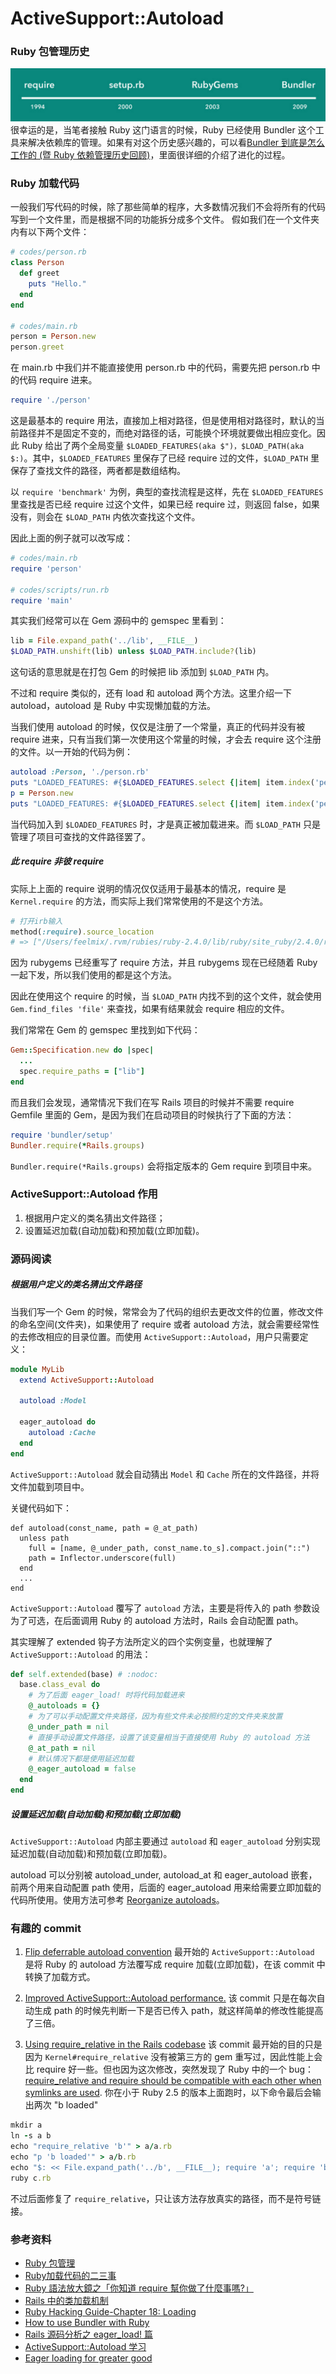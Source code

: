 # ActiveSupport::Autoload

### Ruby 包管理历史

![Ruby require 历史](/assets/images/require.png)
很幸运的是，当笔者接触 Ruby 这门语言的时候，Ruby 已经使用 Bundler 这个工具来解决依赖库的管理。如果有对这个历史感兴趣的，可以看[Bundler 到底是怎么工作的 (暨 Ruby 依赖管理历史回顾)](https://ruby-china.org/topics/28453)，里面很详细的介绍了进化的过程。

### Ruby 加载代码

一般我们写代码的时候，除了那些简单的程序，大多数情况我们不会将所有的代码写到一个文件里，而是根据不同的功能拆分成多个文件。
假如我们在一个文件夹内有以下两个文件：
```ruby
# codes/person.rb
class Person
  def greet
    puts "Hello."
  end
end

# codes/main.rb
person = Person.new
person.greet
```
在 main.rb 中我们并不能直接使用 person.rb 中的代码，需要先把 person.rb 中的代码 require 进来。
```ruby:codes/main.rb
require './person'
```
这是最基本的 require 用法，直接加上相对路径，但是使用相对路径时，默认的当前路径并不是固定不变的，而绝对路径的话，可能换个环境就要做出相应变化。因此 Ruby 给出了两个全局变量 `$LOADED_FEATURES(aka $")，$LOAD_PATH(aka $:)`。其中，`$LOADED_FEATURES` 里保存了已经 require 过的文件，`$LOAD_PATH` 里保存了查找文件的路径，两者都是数组结构。

以 `require 'benchmark'` 为例，典型的查找流程是这样，先在 `$LOADED_FEATURES` 里查找是否已经 require 过这个文件，如果已经 require 过，则返回 false，如果没有，则会在 `$LOAD_PATH` 内依次查找这个文件。

因此上面的例子就可以改写成：
```ruby
# codes/main.rb
require 'person'

# codes/scripts/run.rb
require 'main'
```
其实我们经常可以在 Gem 源码中的 gemspec 里看到：
```ruby
lib = File.expand_path('../lib', __FILE__)
$LOAD_PATH.unshift(lib) unless $LOAD_PATH.include?(lib)
```
这句话的意思就是在打包 Gem 的时候把 lib 添加到 `$LOAD_PATH` 内。

不过和 require 类似的，还有 load 和 autoload 两个方法。这里介绍一下 autoload，autoload 是 Ruby 中实现懒加载的方法。

当我们使用 autoload 的时候，仅仅是注册了一个常量，真正的代码并没有被 require 进来，只有当我们第一次使用这个常量的时候，才会去 require 这个注册的文件。以一开始的代码为例：
```ruby:codes/main.rb
autoload :Person, './person.rb'
puts "LOADED_FEATURES: #{$LOADED_FEATURES.select {|item| item.index('person')}}" # => LOADED_FEATURES: []
p = Person.new
puts "LOADED_FEATURES: #{$LOADED_FEATURES.select {|item| item.index('person')}}" # => LOADED_FEATURES: ["/path/demo/person.rb"]
```
当代码加入到 `$LOADED_FEATURES` 时，才是真正被加载进来。而 `$LOAD_PATH` 只是管理了项目可查找的文件路径罢了。

##### 此 require 非彼 require

实际上上面的 require 说明的情况仅仅适用于最基本的情况，require 是 `Kernel.require` 的方法，而实际上我们常常使用的不是这个方法。
```ruby
# 打开irb输入
method(:require).source_location
# => ["/Users/feelmix/.rvm/rubies/ruby-2.4.0/lib/ruby/site_ruby/2.4.0/rubygems/core_ext/kernel_require.rb", 39]
```
因为 rubygems 已经重写了 require 方法，并且 rubygems 现在已经随着 Ruby 一起下发，所以我们使用的都是这个方法。

因此在使用这个 require 的时候，当 `$LOAD_PATH` 内找不到的这个文件，就会使用 `Gem.find_files 'file'` 来查找，如果有结果就会 require 相应的文件。

我们常常在 Gem 的 gemspec 里找到如下代码：
```ruby
Gem::Specification.new do |spec|
  ...
  spec.require_paths = ["lib"]
end
```
而且我们会发现，通常情况下我们在写 Rails 项目的时候并不需要 require Gemfile 里面的 Gem，是因为我们在启动项目的时候执行了下面的方法：
```ruby
require 'bundler/setup'
Bundler.require(*Rails.groups)
```
`Bundler.require(*Rails.groups)` 会将指定版本的 Gem require 到项目中来。

### ActiveSupport::Autoload 作用

1. 根据用户定义的类名猜出文件路径；
2. 设置延迟加载(自动加载)和预加载(立即加载)。

### 源码阅读

##### 根据用户定义的类名猜出文件路径

当我们写一个 Gem 的时候，常常会为了代码的组织去更改文件的位置，修改文件的命名空间(文件夹)，如果使用了 require 或者 autoload 方法，就会需要经常性的去修改相应的目录位置。而使用 `ActiveSupport::Autoload`，用户只需要定义：
```ruby
module MyLib
  extend ActiveSupport::Autoload

  autoload :Model

  eager_autoload do
    autoload :Cache
  end
end
```
`ActiveSupport::Autoload` 就会自动猜出 `Model` 和 `Cache` 所在的文件路径，并将文件加载到项目中。

关键代码如下：
```ruby:rails/activesupport/lib/active_support/dependencies/autoload.rb#L37
def autoload(const_name, path = @_at_path)
  unless path
    full = [name, @_under_path, const_name.to_s].compact.join("::")
    path = Inflector.underscore(full)
  end
  ...
end
```
`ActiveSupport::Autoload` 覆写了 `autoload` 方法，主要是将传入的 path 参数设为了可选，在后面调用 Ruby 的 autoload 方法时，Rails 会自动配置 path。

其实理解了 extended 钩子方法所定义的四个实例变量，也就理解了 `ActiveSupport::Autoload` 的用法：
```ruby
def self.extended(base) # :nodoc:
  base.class_eval do
    # 为了后面 eager_load! 时将代码加载进来
    @_autoloads = {}
    # 为了可以手动配置文件夹路径，因为有些文件未必按照约定的文件夹来放置
    @_under_path = nil
    # 直接手动设置文件路径，设置了该变量相当于直接使用 Ruby 的 autoload 方法
    @_at_path = nil
    # 默认情况下都是使用延迟加载
    @_eager_autoload = false
  end
end
```

##### 设置延迟加载(自动加载)和预加载(立即加载)

`ActiveSupport::Autoload` 内部主要通过 `autoload` 和 `eager_autoload` 分别实现延迟加载(自动加载)和预加载(立即加载)。

autoload 可以分别被 autoload_under, autoload_at 和 eager_autoload 嵌套，前两个用来自动配置 path 使用，后面的 eager_autoload 用来给需要立即加载的代码所使用。使用方法可参考 [Reorganize autoloads](https://github.com/rails/rails/commit/c1304098cca8a9247a9ad1461a1a343354650843#diff-4b071416c9f83e7120394f41d75cdd27)。

### 有趣的 commit

1. [Flip deferrable autoload convention](https://github.com/rails/rails/commit/ace20bd25e3818b7f29c222643dd445c48b36425#diff-4b071416c9f83e7120394f41d75cdd27)
最开始的 `ActiveSupport::Autoload` 是将 Ruby 的 autoload 方法覆写成 require 加载(立即加载)，在该 commit 中转换了加载方式。

2. [Improved ActiveSupport::Autoload performance.](https://github.com/rails/rails/commit/6b480d2e8260b88474a33f1b45847e0ad8b1bc96#diff-4b071416c9f83e7120394f41d75cdd27)
该 commit 只是在每次自动生成 path 的时候先判断一下是否已传入 path，就这样简单的修改性能提高了三倍。

3. [Using require_relative in the Rails codebase](https://github.com/rails/rails/pull/29638)
该 commit 最开始的目的只是因为 `Kernel#require_relative` 没有被第三方的 gem 重写过，因此性能上会比 require 好一些。但也因为这次修改，突然发现了 Ruby 中的一个 bug：[require_relative and require should be compatible with each other when symlinks are used](https://bugs.ruby-lang.org/issues/10222).
你在小于 Ruby 2.5 的版本上面跑时，以下命令最后会输出两次 "b loaded"
```ruby
mkdir a
ln -s a b
echo "require_relative 'b'" > a/a.rb
echo "p 'b loaded'" > a/b.rb
echo "$: << File.expand_path('../b', __FILE__); require 'a'; require 'b'" > c.rb
ruby c.rb
```
不过后面修复了 `require_relative`，只让该方法存放真实的路径，而不是符号链接。

### 参考资料
* [Ruby 包管理](https://zhongfox.github.io/2016/10/25/ruby-gem-management/)
* [Ruby加载代码的二三事](http://blog.jerry-tao.com/2016/01/12/load_code_in_ruby/)
* [Ruby 語法放大鏡之「你知道 require 幫你做了什麼事嗎?」](https://kaochenlong.com/2016/05/01/require/)
* [Rails 中的类加载机制](https://ruby-china.org/topics/26034)
* [Ruby Hacking Guide-Chapter 18: Loading](http://ruby-hacking-guide.github.io/load.html)
* [How to use Bundler with Ruby](https://bundler.io/v1.16/guides/bundler_setup.html)
* [Rails 源码分析之 eager_load! 篇](https://ruby-china.org/topics/26866)
* [ActiveSupport::Autoload 学习](https://ruby-china.org/topics/25021)
* [Eager loading for greater good](http://blog.plataformatec.com.br/2012/08/eager-loading-for-greater-good/)
